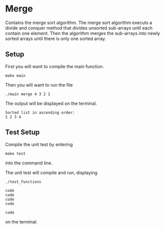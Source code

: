 # Merge
Contains the merge sort algorithm. The merge sort algorithm executs a divide and conquer method that divides unsorted sub-arrays until each contain one element. Then the algorithm merges the sub-arrays into newly sorted arrays until there is only one sorted array.

## Setup
First you will want to compile the main function.
```
make main
```

Then you will want to run the file
```
./main merge 4 3 2 1
```

The output will be displayed on the terminal.
```
Sorted list in ascending order:
1 2 3 4
```

## Test Setup
Compile the unit test by entering
```
make test
```
into the command line.

The unit test will compile and run, displaying
```
./test_functions

code
code
code
code

code
```
on the terminal.
